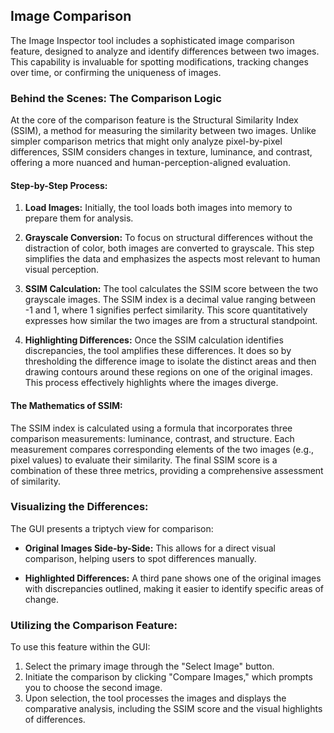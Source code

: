 ## Image Comparison

The Image Inspector tool includes a sophisticated image comparison feature, designed to analyze and identify differences between two images. This capability is invaluable for spotting modifications, tracking changes over time, or confirming the uniqueness of images.

### Behind the Scenes: The Comparison Logic

At the core of the comparison feature is the Structural Similarity Index (SSIM), a method for measuring the similarity between two images. Unlike simpler comparison metrics that might only analyze pixel-by-pixel differences, SSIM considers changes in texture, luminance, and contrast, offering a more nuanced and human-perception-aligned evaluation.

#### Step-by-Step Process:

1. **Load Images:** Initially, the tool loads both images into memory to prepare them for analysis.

2. **Grayscale Conversion:** To focus on structural differences without the distraction of color, both images are converted to grayscale. This step simplifies the data and emphasizes the aspects most relevant to human visual perception.

3. **SSIM Calculation:** The tool calculates the SSIM score between the two grayscale images. The SSIM index is a decimal value ranging between -1 and 1, where 1 signifies perfect similarity. This score quantitatively expresses how similar the two images are from a structural standpoint.

4. **Highlighting Differences:** Once the SSIM calculation identifies discrepancies, the tool amplifies these differences. It does so by thresholding the difference image to isolate the distinct areas and then drawing contours around these regions on one of the original images. This process effectively highlights where the images diverge.

#### The Mathematics of SSIM:

The SSIM index is calculated using a formula that incorporates three comparison measurements: luminance, contrast, and structure. Each measurement compares corresponding elements of the two images (e.g., pixel values) to evaluate their similarity. The final SSIM score is a combination of these three metrics, providing a comprehensive assessment of similarity.

### Visualizing the Differences:

The GUI presents a triptych view for comparison:

- **Original Images Side-by-Side:** This allows for a direct visual comparison, helping users to spot differences manually.

- **Highlighted Differences:** A third pane shows one of the original images with discrepancies outlined, making it easier to identify specific areas of change.

### Utilizing the Comparison Feature:

To use this feature within the GUI:

1. Select the primary image through the "Select Image" button.
2. Initiate the comparison by clicking "Compare Images," which prompts you to choose the second image.
3. Upon selection, the tool processes the images and displays the comparative analysis, including the SSIM score and the visual highlights of differences.

